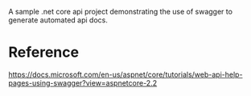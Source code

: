 A sample .net core api project demonstrating the use of swagger to generate automated api docs.

# Reference
https://docs.microsoft.com/en-us/aspnet/core/tutorials/web-api-help-pages-using-swagger?view=aspnetcore-2.2
